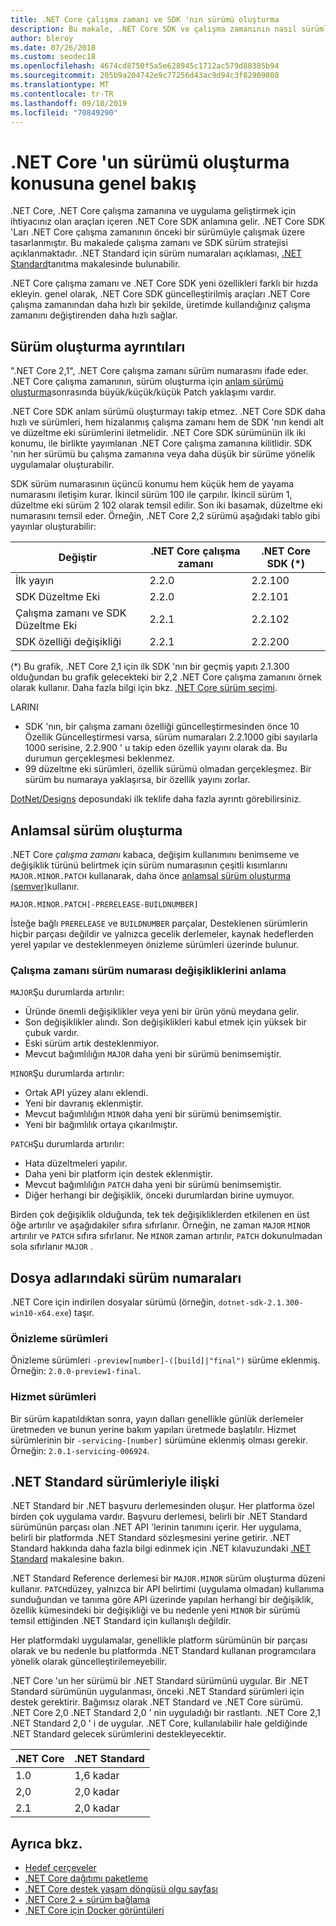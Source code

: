 ```yaml
---
title: .NET Core çalışma zamanı ve SDK 'nın sürümü oluşturma
description: Bu makale, .NET Core SDK ve çalışma zamanının nasıl sürümlendirilemez (anlamsal sürüm oluşturma ile benzerdir).
author: bleroy
ms.date: 07/26/2018
ms.custom: seodec18
ms.openlocfilehash: 4674cd8750f5a5e628945c1712ac579d88385b94
ms.sourcegitcommit: 205b9a204742e9c77256d43ac9d94c3f82909808
ms.translationtype: MT
ms.contentlocale: tr-TR
ms.lasthandoff: 09/10/2019
ms.locfileid: "70849290"
---
```

# <a name="overview-of-how-net-core-is-versioned"></a>.NET Core 'un sürümü oluşturma konusuna genel bakış

.NET Core, .NET Core çalışma zamanına ve uygulama geliştirmek için ihtiyacınız olan araçları içeren .NET Core SDK anlamına gelir. .NET Core SDK 'Ları .NET Core çalışma zamanının önceki bir sürümüyle çalışmak üzere tasarlanmıştır. Bu makalede çalışma zamanı ve SDK sürüm stratejisi açıklanmaktadır. .NET Standard için sürüm numaraları açıklaması, [.NET Standard](../../standard/net-standard.md#net-implementation-support)tanıtma makalesinde bulunabilir.

.NET Core çalışma zamanı ve .NET Core SDK yeni özellikleri farklı bir hızda ekleyin. genel olarak, .NET Core SDK güncelleştirilmiş araçları .NET Core çalışma zamanından daha hızlı bir şekilde, üretimde kullandığınız çalışma zamanını değiştirenden daha hızlı sağlar.

## <a name="versioning-details"></a>Sürüm oluşturma ayrıntıları

".NET Core 2,1", .NET Core çalışma zamanı sürüm numarasını ifade eder. .NET Core çalışma zamanının, sürüm oluşturma için [anlam sürümü oluşturma](#semantic-versioning)sonrasında büyük/küçük/küçük Patch yaklaşımı vardır.

.NET Core SDK anlam sürümü oluşturmayı takip etmez. .NET Core SDK daha hızlı ve sürümleri, hem hizalanmış çalışma zamanı hem de SDK 'nın kendi alt ve düzeltme eki sürümlerini iletmelidir. .NET Core SDK sürümünün ilk iki konumu, ile birlikte yayımlanan .NET Core çalışma zamanına kilitlidir. SDK 'nın her sürümü bu çalışma zamanına veya daha düşük bir sürüme yönelik uygulamalar oluşturabilir.

SDK sürüm numarasının üçüncü konumu hem küçük hem de yayama numarasını iletişim kurar. İkincil sürüm 100 ile çarpılır. İkincil sürüm 1, düzeltme eki sürüm 2 102 olarak temsil edilir. Son iki basamak, düzeltme eki numarasını temsil eder. Örneğin, .NET Core 2,2 sürümü aşağıdaki tablo gibi yayınlar oluşturabilir:

| Değiştir                | .NET Core çalışma zamanı | .NET Core SDK (*) |
|-----------------------|-------------------|-------------------|
| İlk yayın       | 2.2.0             | 2.2.100           |
| SDK Düzeltme Eki             | 2.2.0             | 2.2.101           |
| Çalışma zamanı ve SDK Düzeltme Eki | 2.2.1             | 2.2.102           |
| SDK özelliği değişikliği    | 2.2.1             | 2.2.200           |

(\*) Bu grafik, .NET Core 2,1 için ilk SDK 'nın bir geçmiş yapıtı 2.1.300 olduğundan bu grafik gelecekteki bir 2,2 .NET Core çalışma zamanını örnek olarak kullanır. Daha fazla bilgi için bkz. [.NET Core sürüm seçimi](selection.md).

LARINI

- SDK 'nın, bir çalışma zamanı özelliği güncelleştirmesinden önce 10 Özellik Güncelleştirmesi varsa, sürüm numaraları 2.2.1000 gibi sayılarla 1000 serisine, 2.2.900 ' u takip eden özellik yayını olarak da. Bu durumun gerçekleşmesi beklenmez.
- 99 düzeltme eki sürümleri, özellik sürümü olmadan gerçekleşmez. Bir sürüm bu numaraya yaklaşırsa, bir özellik yayını zorlar.

[DotNet/Designs](https://github.com/dotnet/designs/pull/29) deposundaki ilk teklife daha fazla ayrıntı görebilirsiniz.

## <a name="semantic-versioning"></a>Anlamsal sürüm oluşturma

.NET Core *çalışma zamanı* kabaca, değişim kullanımını benimseme ve değişiklik türünü belirtmek için sürüm numarasının çeşitli kısımlarını `MAJOR.MINOR.PATCH` kullanarak, daha önce [anlamsal sürüm oluşturma (semver)](https://semver.org/)kullanır.

```
MAJOR.MINOR.PATCH[-PRERELEASE-BUILDNUMBER]
```

İsteğe bağlı `PRERELEASE` ve `BUILDNUMBER` parçalar, Desteklenen sürümlerin hiçbir parçası değildir ve yalnızca gecelik derlemeler, kaynak hedeflerden yerel yapılar ve desteklenmeyen önizleme sürümleri üzerinde bulunur.

### <a name="understand-runtime-version-number-changes"></a>Çalışma zamanı sürüm numarası değişikliklerini anlama

`MAJOR`Şu durumlarda artırılır:

- Üründe önemli değişiklikler veya yeni bir ürün yönü meydana gelir.
- Son değişiklikler alındı. Son değişiklikleri kabul etmek için yüksek bir çubuk vardır.
- Eski sürüm artık desteklenmiyor.
- Mevcut bağımlılığın `MAJOR` daha yeni bir sürümü benimsemiştir.

`MINOR`Şu durumlarda artırılır:

- Ortak API yüzey alanı eklendi.
- Yeni bir davranış eklenmiştir.
- Mevcut bağımlılığın `MINOR` daha yeni bir sürümü benimsemiştir.
- Yeni bir bağımlılık ortaya çıkarılmıştır.

`PATCH`Şu durumlarda artırılır:

- Hata düzeltmeleri yapılır.
- Daha yeni bir platform için destek eklenmiştir.
- Mevcut bağımlılığın `PATCH` daha yeni bir sürümü benimsemiştir.
- Diğer herhangi bir değişiklik, önceki durumlardan birine uymuyor.

Birden çok değişiklik olduğunda, tek tek değişikliklerden etkilenen en üst öğe artırılır ve aşağıdakiler sıfıra sıfırlanır. Örneğin, ne zaman `MAJOR` `MINOR` artırılır ve `PATCH` sıfıra sıfırlanır. Ne `MINOR` zaman artırılır, `PATCH` dokunulmadan sola sıfırlanır `MAJOR` .

## <a name="version-numbers-in-file-names"></a>Dosya adlarındaki sürüm numaraları

.NET Core için indirilen dosyalar sürümü (örneğin, `dotnet-sdk-2.1.300-win10-x64.exe`) taşır.

### <a name="preview-versions"></a>Önizleme sürümleri

Önizleme sürümleri `-preview[number]-([build]|"final")` sürüme eklenmiş. Örneğin: `2.0.0-preview1-final`.

### <a name="servicing-versions"></a>Hizmet sürümleri

Bir sürüm kapatıldıktan sonra, yayın dalları genellikle günlük derlemeler üretmeden ve bunun yerine bakım yapıları üretmede başlatılır. Hizmet sürümlerinin bir `-servicing-[number]` sürümüne eklenmiş olması gerekir. Örneğin: `2.0.1-servicing-006924`.

## <a name="relationship-to-net-standard-versions"></a>.NET Standard sürümleriyle ilişki

.NET Standard bir .NET başvuru derlemesinden oluşur. Her platforma özel birden çok uygulama vardır. Başvuru derlemesi, belirli bir .NET Standard sürümünün parçası olan .NET API 'lerinin tanımını içerir. Her uygulama, belirli bir platformda .NET Standard sözleşmesini yerine getirir. .NET Standard hakkında daha fazla bilgi edinmek için .NET kılavuzundaki [.NET Standard](../../standard/net-standard.md) makalesine bakın.

.NET Standard Reference derlemesi bir `MAJOR.MINOR` sürüm oluşturma düzeni kullanır. `PATCH`düzey, yalnızca bir API belirtimi (uygulama olmadan) kullanıma sunduğundan ve tanıma göre API üzerinde yapılan herhangi bir değişiklik, özellik kümesindeki bir değişikliği ve bu nedenle yeni `MINOR` bir sürümü temsil ettiğinden .NET Standard için kullanışlı değildir.

Her platformdaki uygulamalar, genellikle platform sürümünün bir parçası olarak ve bu nedenle bu platformda .NET Standard kullanan programcılara yönelik olarak güncelleştirilemeyebilir.

.NET Core 'un her sürümü bir .NET Standard sürümünü uygular. Bir .NET Standard sürümünün uygulanması, önceki .NET Standard sürümleri için destek gerektirir. Bağımsız olarak .NET Standard ve .NET Core sürümü. .NET Core 2,0 .NET Standard 2,0 ' nin uyguladığı bir rastlantı. .NET Core 2,1 .NET Standard 2,0 ' i de uygular. .NET Core, kullanılabilir hale geldiğinde .NET Standard gelecek sürümlerini destekleyecektir.

| .NET Core | .NET Standard |
|-----------|---------------|
| 1.0       | 1,6 kadar     |
| 2,0       | 2,0 kadar     |
| 2.1       | 2,0 kadar     |

## <a name="see-also"></a>Ayrıca bkz.

- [Hedef çerçeveler](../../standard/frameworks.md)
- [.NET Core dağıtımı paketleme](../build/distribution-packaging.md)
- [.NET Core destek yaşam döngüsü olgu sayfası](https://dotnet.microsoft.com/platform/support/policy)
- [.NET Core 2 + sürüm bağlama](https://github.com/dotnet/designs/issues/3)
- [.NET Core için Docker görüntüleri](https://hub.docker.com/_/microsoft-dotnet-core/)
